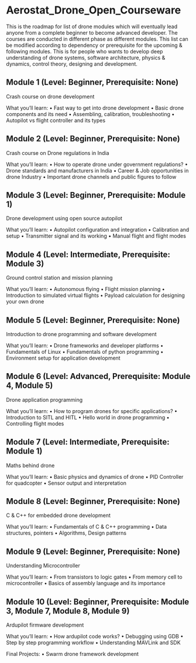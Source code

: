 # Aerostat_Drone_Open_Courseware
This is the roadmap for list of drone modules which will eventually lead anyone from a complete beginner to become advanced developer. The courses are conducted in different phase as different modules. This list can be modified according to dependency or prerequisite for the upcoming & following modules. This is for people who wants to develop deep understanding of drone systems, software architecture, physics & dynamics, control theory, designing and development. 

## Module 1 (Level: Beginner, Prerequisite: None)

Crash course on drone development

What you’ll learn:
•	Fast way to get into drone development 
•	Basic drone components and its need 
•	Assembling, calibration, troubleshooting 
•	Autopilot vs flight controller and its types

## Module 2 (Level: Beginner, Prerequisite: None)

Crash course on Drone regulations in India

What you’ll learn:
•	How to operate drone under government regulations?
•	Drone standards and manufacturers in India
•	Career & Job opportunities in drone Industry
•	Important drone channels and public figures to follow 

## Module 3 (Level: Beginner, Prerequisite: Module 1)

Drone development using open source autopilot

What you’ll learn:
•	Autopilot configuration and integration
•	Calibration and setup
•	Transmitter signal and its working
•	Manual flight and flight modes

## Module 4 (Level: Intermediate, Prerequisite: Module 3)

Ground control station and mission planning

What you’ll learn:
•	Autonomous flying
•	Flight mission planning
•	Introduction to simulated virtual flights
•	Payload calculation for designing your own drone

## Module 5 (Level: Beginner, Prerequisite: None)

Introduction to drone programming and software development

What you’ll learn:
•	Drone frameworks and developer platforms
•	Fundamentals of Linux
•	Fundamentals of python programming
•	Environment setup for application development

## Module 6 (Level: Advanced, Prerequisite: Module 4, Module 5)

Drone application programming

What you’ll learn:
•	How to program drones for specific applications?
•	Introduction to SITL and HITL
•	Hello world in drone programming
•	Controlling flight modes

## Module 7 (Level: Intermediate, Prerequisite: Module 1)

Maths behind drone

What you’ll learn:
•	Basic physics and dynamics of drone
•	PID Controller for quadcopter
•	Sensor output and interpretation

## Module 8 (Level: Beginner, Prerequisite: None)

C & C++ for embedded drone development

What you’ll learn:
•	Fundamentals of C & C++ programming
•	Data structures, pointers
•	Algorithms, Design patterns

## Module 9 (Level: Beginner, Prerequisite: None)

Understanding Microcontroller

What you’ll learn:
•	From transistors to logic gates
•	From memory cell to microcontroller
•	Basics of assembly language and its importance

## Module 10 (Level: Beginner, Prerequisite: Module 3, Module 7, Module 8, Module 9)

Ardupilot firmware development

What you’ll learn:
•	How ardupilot code works?
•	Debugging using GDB
•	Step by step programming workflow
•	Understanding MAVLink and SDK

Final Projects:
•	Swarm drone framework development

